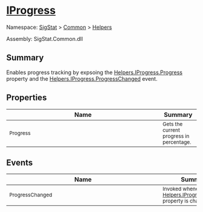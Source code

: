 # [IProgress](./IProgress.md)

Namespace: [SigStat]() > [Common](./../README.md) > [Helpers](./README.md)

Assembly: SigStat.Common.dll

## Summary
Enables progress tracking by expsoing the [Helpers.IProgress.Progress](https://github.com/hargitomi97/sigstat/blob/master/docs/md/SigStat/Common/Helpers/IProgress.md) property and the [Helpers.IProgress.ProgressChanged](https://github.com/hargitomi97/sigstat/blob/master/docs/md/SigStat/Common/Helpers/IProgress.md) event.

## Properties

| Name | Summary | 
| --- | --- | 
| <div style ="width:390px"><sub>Progress</sub></div>| <sub>Gets the current progress in percentage.</sub></div>| <br>


## Events

| Name | Summary | 
| --- | --- | 
| <div style ="width:390px"><sub>ProgressChanged</sub></div>| <sub>Invoked whenever the [Helpers.IProgress.Progress](https://github.com/hargitomi97/sigstat/blob/master/docs/md/SigStat/Common/Helpers/IProgress.md) property is changed.</sub></div>| <br>


